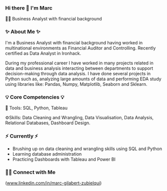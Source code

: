 ### Hi there 👋 I'm Marc


👩‍💻 Business Analyst with financial background


### ✨ About Me  ✨
I'm a Business Analyst with financial background having worked in multinational environments as Financial Auditor and Controlling.
Recently certified as Data Analyst in Ironhack. 

During my professional career I have worked in many projects related in data and business analysis interacting between departments to support decision-making through data analysis.
I have done several projects in Python such as, analyzing large amounts of data and performing EDA study using libraries like: Pandas, Numpy, Matplotlib, Seaborn and Sklearn.

### 💡 Core Competencies 💡
🔧 Tools: SQL, Python, Tableau

⚙️Skills: Data Cleaning and Wrangling, Data Visualisation, Data Analysis, Relational Databases, Dashboard Design.

### ⚡️ Currently ⚡️
- Brushing up on data cleaning and wrangling skills using SQL and Python
- Learning database administration
- Practicing Dashboards with Tableau and Power BI



### 🙌🏻 Connect with Me
(www.linkedin.com/in/marc-gilabert-zubielqui)
